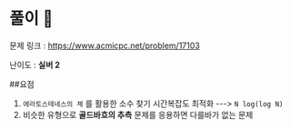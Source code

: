 # 풀이 :notebook:

   문제 링크 : https://www.acmicpc.net/problem/17103
    
   난이도 : __실버 2__ 
   
##요점
1. `에라토스테네스의 체` 를 활용한 소수 찾기 시간복잡도 최적화 ---> `N log(log N)`
2.  비슷한 유형으로 __골드바흐의 추측__ 문제를 응용하면 다를바가 없는 문제